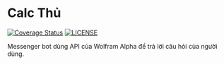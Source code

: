 # Calc Thủ
[![Coverage Status](https://coveralls.io/repos/github/BAODAU/calc-thu/badge.svg?branch=master)](https://coveralls.io/github/BAODAU/calc-thu?branch=master)    [![LICENSE](https://img.shields.io/github/license/mashape/apistatus.svg)](https://github.com/BAODAU/calc-thu/blob/master/LICENSE.md)   

Messenger bot dùng API của Wolfram Alpha để trả lời câu hỏi của người dùng.
